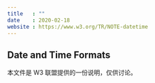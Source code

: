 ```yaml
---
title   : ""
date    : 2020-02-18
website : https://www.w3.org/TR/NOTE-datetime
---
```


## Date and Time Formats

本文件是 W3 联盟提供的一份说明，仅供讨论。


